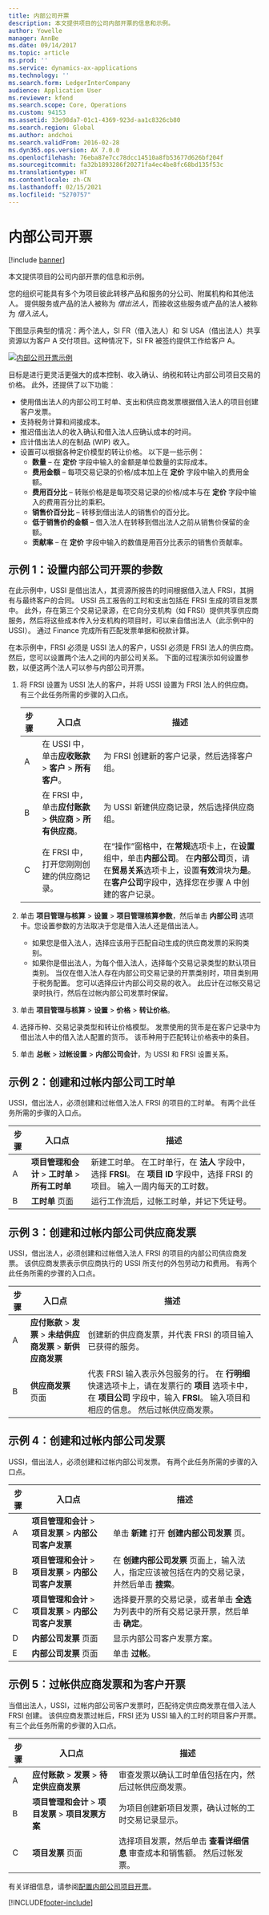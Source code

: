 ```yaml
---
title: 内部公司开票
description: 本文提供项目的公司内部开票的信息和示例。
author: Yowelle
manager: AnnBe
ms.date: 09/14/2017
ms.topic: article
ms.prod: ''
ms.service: dynamics-ax-applications
ms.technology: ''
ms.search.form: LedgerInterCompany
audience: Application User
ms.reviewer: kfend
ms.search.scope: Core, Operations
ms.custom: 94153
ms.assetid: 33e98da7-01c1-4369-923d-aa1c8326cb80
ms.search.region: Global
ms.author: andchoi
ms.search.validFrom: 2016-02-28
ms.dyn365.ops.version: AX 7.0.0
ms.openlocfilehash: 76eba87e7cc78dcc14510a8fb53677d626bf204f
ms.sourcegitcommit: fa32b1893286f20271fa4ec4be8fc68bd135f53c
ms.translationtype: HT
ms.contentlocale: zh-CN
ms.lasthandoff: 02/15/2021
ms.locfileid: "5270757"
---
```

# <a name="intercompany-invoicing"></a>内部公司开票

[!include [banner](../includes/banner.md)]

本文提供项目的公司内部开票的信息和示例。

您的组织可能具有多个为项目彼此转移产品和服务的分公司、附属机构和其他法人。 提供服务或产品的法人被称为 *借出法人*，而接收这些服务或产品的法人被称为 *借入法人*。 

下图显示典型的情况：两个法人，SI FR（借入法人）和 SI USA（借出法人）共享资源以为客户 A 交付项目。这种情况下，SI FR 被签约提供工作给客户 A。 

[![内部公司开票示例](./media/interco.invoicing-01.jpg)](./media/interco.invoicing-01.jpg) 

目标是进行更灵活更强大的成本控制、收入确认、纳税和转让内部公司项目交易的价格。 此外，还提供了以下功能︰

-   使用借出法人的内部公司工时单、支出和供应商发票根据借入法人的项目创建客户发票。
-   支持税务计算和间接成本。
-   推迟借出法人的收入确认和借入法人应确认成本的时间。
-   应计借出法人的在制品 (WIP) 收入。
-   设置可以根据各种定价模型的转让价格。 以下是一些示例：
    -   **数量** – 在 **定价** 字段中输入的金额是单位数量的实际成本。
    -   **费用金额** – 每项交易记录的价格/成本加上在 **定价** 字段中输入的费用金额。
    -   **费用百分比** – 转账价格是是每项交易记录的价格/成本与在 **定价** 字段中输入的费用百分比的乘积。
    -   **销售价百分比** – 转移到借出法人的销售价的百分比。
    -   **低于销售价的金额** – 借入法人在转移到借出法人之前从销售价保留的金额。
    -   **贡献率** – 在 **定价** 字段中输入的数值是用百分比表示的销售价贡献率。

## <a name="example-1-set-up-parameters-for-intercompany-invoicing"></a>示例 1：设置内部公司开票的参数
在此示例中，USSI 是借出法人，其资源所报告的时间根据借入法人 FRSI，其拥有与最终客户的合同。 USSI 员工报告的工时和支出包括在 FRSI 生成的项目发票中。 此外，存在第三个交易记录源，在它向分支机构（如 FRSI）提供共享供应商服务，然后将这些成本传入分支机构的项目时，可以来自借出法人（此示例中的 USSI）。 通过 Finance 完成所有匹配发票单据和税款计算。 

在本示例中，FRSI 必须是 USSI 法人的客户，USSI 必须是 FRSI 法人的供应商。 然后，您可以设置两个法人之间的内部公司关系。 下面的过程演示如何设置参数，以便这两个法人可以参与内部公司开票。

1. 将 FRSI 设置为 USSI 法人的客户，并将 USSI 设置为 FRSI 法人的供应商。 有三个此任务所需的步骤的入口点。

   | 步骤 |                                                       入口点                                                        |                                                                                                                                                                                               描述                                                                                                                                                                                               |
   |------|--------------------------------------------------------------------------------------------------------------------------|---------------------------------------------------------------------------------------------------------------------------------------------------------------------------------------------------------------------------------------------------------------------------------------------------------------------------------------------------------------------------------------------------------|
   |  A   | 在 USSI 中，单击<strong>应收账款</strong> &gt; <strong>客户</strong> &gt; <strong>所有客户</strong>。 |                                                                                                                                                                  为 FRSI 创建新的客户记录，然后选择客户组。                                                                                                                                                                  |
   |  B   |    在 FRSI 中，单击<strong>应付账款</strong> &gt; <strong>供应商</strong> &gt; <strong>所有供应商</strong>。     |                                                                                                                                                                    为 USSI 新建供应商记录，然后选择供应商组。                                                                                                                                                                    |
   |  C   |                                  在 FRSI 中，打开您刚刚创建的供应商记录。                                  | 在“操作”窗格中，在<strong>常规</strong>选项卡上，在<strong>设置</strong>组中，单击<strong>内部公司</strong>。 在<strong>内部公司</strong>页，请在<strong>贸易关系</strong>选项卡上，设置<strong>有效</strong>滑块为<strong>是</strong>。 在<strong>客户公司</strong>字段中，选择您在步骤 A 中创建的客户记录。 |


2. 单击 **项目管理与核算** &gt; **设置** &gt; **项目管理核算参数**，然后单击 **内部公司** 选项卡。您设置参数的方法取决于您是借入法人还是借出法人。
   -   如果您是借入法人，选择应该用于匹配自动生成的供应商发票的采购类别。
   -   如果你是借出法人，为每个借入法人，选择每个交易记录类型的默认项目类别。 当仅在借入法人存在内部公司交易记录的开票类别时，项目类别用于税务配置。 您可以选择应计内部公司交易的收入。 此应计在过帐交易记录时执行，然后在过帐内部公司发票时保留。

3. 单击 **项目管理与核算** &gt; **设置** &gt; **价格** &gt; **转让价格**。
4. 选择币种、交易记录类型和转让价格模型。 发票使用的货币是在客户记录中为借出法人中的借入法人配置的货币。 该币种用于匹配转让价格表中的条目。
5. 单击 **总帐** &gt; **过帐设置** &gt; **内部公司会计**，为 USSI 和 FRSI 设置关系。

## <a name="example-2-create-and-post-an-intercompany-timesheet"></a>示例 2︰创建和过帐内部公司工时单
USSI，借出法人，必须创建和过帐借入法人 FRSI 的项目的工时单。 有两个此任务所需的步骤的入口点。

| 步骤 | 入口点                                                                       | 描述                                                                                                                                                                                       |
|------|-----------------------------------------------------------------------------------|---------------------------------------------------------------------------------------------------------------------------------------------------------------------------------------------------|
| A    | **项目管理和会计** &gt; **工时单** &gt; **所有工时单** | 新建工时单。 在工时单行，在 **法人** 字段中，选择 **FRSI**。 在 **项目 ID** 字段中，选择 FRSI 的项目。 输入一周内每天的工时数。 |
| B    | **工时单** 页面                                                                | 运行工作流后，过帐工时单，并记下凭证号。                                                                                                               |

## <a name="example-3-create-and-post-an-intercompany-vendor-invoice"></a>示例 3︰创建和过帐内部公司供应商发票
USSI，借出法人，必须创建和过帐借入法人 FRSI 的项目的内部公司供应商发票。 该供应商发票表示供应商执行的 USSI 所支付的外包劳动力和费用。 有两个此任务所需的步骤的入口点。

| 步骤 | 入口点                                                                                      | 描述                                                                                                                                                                                                                                                                          |
|------|--------------------------------------------------------------------------------------------------|--------------------------------------------------------------------------------------------------------------------------------------------------------------------------------------------------------------------------------------------------------------------------------------|
| A    | **应付账款** &gt; **发票** &gt; **未结供应商发票** &gt; **新供应商发票** | 创建新的供应商发票，并代表 FRSI 的项目输入已获得的服务。                                                                                                                                                                                  |
| B    | **供应商发票** 页面                                                                      | 代表 FRSI 输入表示外包服务的行。 在 **行明细** 快速选项卡上，请在发票行的 **项目** 选项卡中，在 **项目公司** 字段中，输入 **FRSI**。 输入项目和相应的信息。 然后过帐供应商发票。 |

## <a name="example-4-create-and-post-the-intercompany-invoice"></a>示例 4︰创建和过帐内部公司发票
USSI，借出法人，必须创建和过帐内部公司发票。 有两个此任务所需的步骤的入口点。

| 步骤 | 入口点                                                                                             | 描述                                                                                                                                      |
|------|---------------------------------------------------------------------------------------------------------|--------------------------------------------------------------------------------------------------------------------------------------------------|
| A    | **项目管理和会计** &gt; **项目发票** &gt; **内部公司客户发票**  | 单击 **新建** 打开 **创建内部公司发票** 页。                                                                                  |
| B    | **项目管理和会计** &gt; **项目发票** &gt; **内部公司客户发票** | 在 **创建内部公司发票** 页面上，输入法人，指定应该被包括在内的交易记录，并然后单击 **搜索**。 |
| C    | **项目管理和会计** &gt; **项目发票** &gt; **内部公司客户发票** | 选择要开票的交易记录，或者单击 **全选** 为列表中的所有交易记录开票，然后单击 **确定**。                  |
| D    | **内部公司发票** 页面                                                                       | 显示内部公司客户发票方案。                                                                                             |
| E    | **内部公司发票** 页面                                                                       | 单击 **过帐**。                                                                                                                                  |

## <a name="example-5-post-the-vendor-invoice-and-invoice-the-customer"></a>示例 5︰过帐供应商发票和为客户开票
当借出法人，USSI，过帐内部公司客户发票时，匹配待定供应商发票在借入法人 FRSI 创建。 该供应商发票过帐后，FRSI 还为 USSI 输入的工时的项目客户开票。 有三个此任务所需的步骤的入口点。

| 步骤 | 入口点                                                                                        | 描述                                                                                                             |
|------|----------------------------------------------------------------------------------------------------|-------------------------------------------------------------------------------------------------------------------------|
| A    | **应付账款** &gt; **发票** &gt; **待定供应商发票**                            | 审查发票以确认工时单值包括在内，然后过帐供应商发票。                  |
| B    | **项目管理和会计** &gt; **项目发票** &gt; **项目发票方案** | 为项目创建新项目发票，确认过帐的工时交易记录显示。            |
| C    | **项目发票** 页面                                                                       | 选择项目发票，然后单击 **查看详细信息** 审查成本和销售额。 然后过帐发票。 |


有关详细信息，请参阅[配置内部公司项目开票](tasks/configure-intercompany-project-invoicing.md)。




[!INCLUDE[footer-include](../includes/footer-banner.md)]